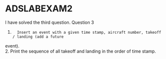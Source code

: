 # ADSLABEXAM2
I have solved the third question.
Question 3
1.       Insert an event with a given time stamp, aircraft number, takeoff / landing (add a future
event).  
2.       Print the sequence of all takeoff and landing in the order of time stamp.
